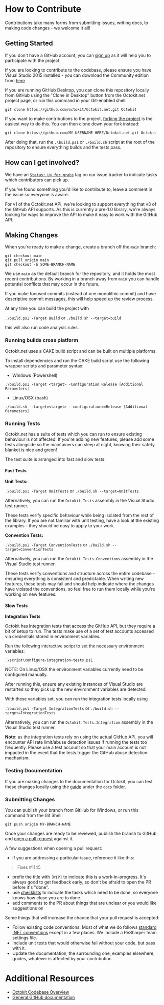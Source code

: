 # How to Contribute

Contributions take many forms from submitting issues, writing docs, to making
code changes - we welcome it all!

## Getting Started

If you don't have a GitHub account, you can [sign up](https://github.com/signup/free)
as it will help you to participate with the project.

If you are looking to contribute to the codebase, please ensure you have Visual
Studio 2015 installed - you can download the Community edition from
[here](https://www.visualstudio.com/en-us/downloads/download-visual-studio-vs.aspx)

If you are running GitHub Desktop, you can clone this repository locally from
GitHub using the "Clone in Desktop" button from the Octokit.net project page,
or run this command in your Git-enabled shell:

`git clone https://github.com/octokit/Octokit.net.git Octokit`

If you want to make contributions to the project,
[forking the project](https://help.github.com/articles/fork-a-repo) is the
easiest way to do this. You can then clone down your fork instead:

`git clone https://github.com/MY-USERNAME-HERE/Octokit.net.git Octokit`

After doing that, run the `.\build.ps1` or `./build.sh` script at the root of the repository
to ensure everything builds and the tests pass.

## How can I get involved?

We have an [`Status: Up for grabs`](https://github.com/octokit/octokit.net/labels/Status%3A%20Up%20for%20grabs)
tag on our issue tracker to indicate tasks which contributors can pick up.

If you've found something you'd like to contribute to, leave a comment in the issue
so everyone is aware.

For v1 of the Octokit.net API, we're looking to support everything that v3 of the
GitHub API supports. As this is currently a pre-1.0 library, we're always looking
for ways to improve the API to make it easy to work with the GitHub API.

## Making Changes

When you're ready to make a change, create a branch off the `main` branch:

```
git checkout main
git pull origin main
git checkout -b SOME-BRANCH-NAME
```

We use `main` as the default branch for the repository, and it holds the most
recent contributions. By working in a branch away from `main` you can handle
potential conflicts that may occur in the future.

If you make focused commits (instead of one monolithic commit) and have descriptive
commit messages, this will help speed up the review process.

At any time you can build the project with

`.\build.ps1 -Target Build`
or
`./build.sh --target=build`

this will also run code analysis rules.

### Running builds cross platform

Octokit.net uses a CAKE build script and can be built on multiple platforms.

To install dependencies and run the CAKE build script use the following wrapper scripts and parameter syntax:

- Windows (Powershell)

`.\build.ps1 -Target <target> -Configuration Release [Additional Parameters]`

- Linux/OSX (bash)

`./build.sh --target=<target> --configuration==Release [Additional Parameters]`

### Running Tests

Octokit.net has a suite of tests which you can run to ensure existing
behaviour is not affected. If you're adding new features, please add some
tests alongside so the maintainers can sleep at night, knowing their
safety blanket is nice and green!

The test suite is arranged into fast and slow tests.

#### Fast Tests

**Unit Tests:**

`.\build.ps1 -Target UnitTests` or `./build.sh --target=UnitTests`

Alternatively, you can run the `Octokit.Tests` assembly in the Visual Studio test runner.

These tests verify specific behaviour while being isolated from the rest of the
library. If you are not familiar with unit testing, have a look at the existing
examples - they should be easy to apply to your work.

**Convention Tests:**

`.\build.ps1 -Target ConventionTests` or `./build.sh --target=ConventionTests`

Alternatively, you can run the `Octokit.Tests.Conventions` assembly in the Visual Studio test runner.

These tests verify conventions and structure across the entire codebase -
ensuring everything is consistent and predictable. When writing new features,
these tests may fail and should help indicate where the changes have violated
the conventions, so feel free to run them locally while you're working on new
features.

#### Slow Tests

**Integration Tests**

Octokit has integration tests that access the GitHub API, but they require a
bit of setup to run. The tests make use of a set of test accounts accessed via
credentials stored in environment variables.

Run the following interactive script to set the necessary environment
variables:

`.\script\configure-integration-tests.ps1`

NOTE: On Linux/OSX the environment variables currently need to be configured manually.

After running this, ensure any existing instances of Visual Studio are restarted
so they pick up the new environment variables are detected.

With these variables set, you can run the integration tests locally using

`.\build.ps1 -Target IntegrationTests` or `./build.sh --target=IntegrationTests`

Alternatively, you can run the `Octokit.Tests.Integration` assembly in the Visual Studio test runner.

**Note:** as the integration tests rely on using the actual GitHub API, you will encounter
API rate limit/abuse detection issues if running the tests too frequently. Please use a test account
so that your main account is not impacted in the event that the tests trigger the GitHub abuse
detection mechanism.

### Testing Documentation

If you are making changes to the documentation for Octokit, you can test these
changes locally using the [guide](https://github.com/octokit/octokit.net/blob/main/docs/contributing.md)
under the `docs` folder.

### Submitting Changes

You can publish your branch from GitHub for Windows, or run this command from
the Git Shell:

`git push origin MY-BRANCH-NAME`

Once your changes are ready to be reviewed, publish the branch to GitHub and
[open a pull request](https://help.github.com/articles/using-pull-requests)
against it.

A few suggestions when opening a pull request:

 - if you are addressing a particular issue, reference it like this:

>   Fixes #1145

 - prefix the title with `[WIP]` to indicate this is a work-in-progress. It's
   always good to get feedback early, so don't be afraid to open the PR before
   it's "done".
 - use [checklists](https://github.com/blog/1375-task-lists-in-gfm-issues-pulls-comments)
   to indicate the tasks which need to be done, so everyone knows how close you
   are to done.
 - add comments to the PR about things that are unclear or you would like
   suggestions on

Some things that will increase the chance that your pull request is accepted:

* Follow existing code conventions. Most of what we do follows [standard .NET
  conventions](https://github.com/dotnet/corefx/blob/master/Documentation/coding-guidelines/coding-style.md) except in a few places. We include a ReSharper team settings file.
* Include unit tests that would otherwise fail without your code, but pass with
  it.
* Update the documentation, the surrounding one, examples elsewhere, guides,
  whatever is affected by your contribution

# Additional Resources

* [Octokit Codebase Overview](https://github.com/octokit/octokit.net/blob/main/OVERVIEW.md)
* [General GitHub documentation](http://help.github.com/)
